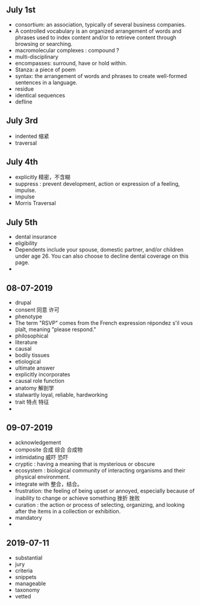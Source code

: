 ## July 1st

- consortium: an association, typically of several business companies.
- A controlled vocabulary is an organized arrangement of words and phrases used to index content and/or to retrieve content through browsing or searching.
- macromolecular complexes : compound ?
- multi-disciplinary
- encompasses: surround, have or hold within.
- Stanza: a piece of poem
- syntax: the arrangement of words and phrases to create well-formed sentences in a language.
- residue
- identical sequences
- defline

## July 3rd

- indented 缩紧
- traversal

## July 4th

- explicitly 精密，不含糊
- suppress : prevent development, action or expression of a feeling, impulse.
- impulse
- Morris Traversal

## July 5th

- dental insurance
- eligibility
- Dependents include your spouse,
domestic partner, and/or children under age 26. You can also choose to decline dental coverage on this page.
-

## 08-07-2019

- drupal
- consent 同意 许可
- phenotype
- The term "RSVP" comes from the French expression répondez s'il vous plaît, meaning "please respond."
- philosophical
- literature
- causal
- bodily tissues
- etiological
- ultimate answer
- explicitly incorporates
- causal role function
- anatomy 解剖学
- stalwartly  loyal, reliable, hardworking
- trait  特点 特征
-

## 09-07-2019

- acknowledgement
- composite 合成 综合 合成物
- intimidating 威吓 恐吓
- cryptic : having a meaning that is mysterious or obscure
- ecosystem : biological community of interacting organisms and their physical environment.
- integrate with 整合，结合。
- frustration: the feeling of being upset or annoyed, especially because of inability to change or achieve something 挫折 挫败
- curation : the action or process of selecting, organizing, and looking after the items in a collection or exhibition.
- mandatory
-

## 2019-07-11

- substantial
- jury
- criteria
- snippets
- manageable
- taxonomy
- vetted
